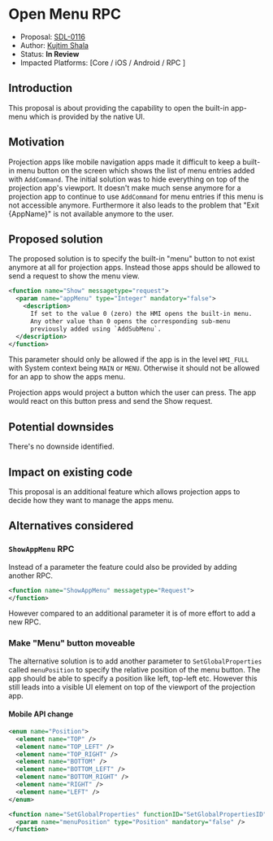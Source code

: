 # Open Menu RPC

* Proposal: [SDL-0116](0116-open-menu.md)
* Author: [Kujtim Shala](https://github.com/kshala-ford)
* Status: **In Review**
* Impacted Platforms: [Core / iOS / Android / RPC ]

## Introduction

This proposal is about providing the capability to open the built-in app-menu which is provided by the native UI.

## Motivation

Projection apps like mobile navigation apps made it difficult to keep a built-in menu button on the screen which shows the list of menu entries added with `AddCommand`. The initial solution was to hide everything on top of the projection app's viewport. It doesn't make much sense anymore for a projection app to continue to use `AddCommand` for menu entries if this menu is not accessible anymore. Furthermore it also leads to the problem that "Exit {AppName}" is not available anymore to the user.

## Proposed solution

The proposed solution is to specify the built-in "menu" button to not exist anymore at all for projection apps. Instead those apps should be allowed to send a request to show the menu view.

```xml
<function name="Show" messagetype="request">
  <param name="appMenu" type="Integer" mandatory="false">
    <description>
      If set to the value 0 (zero) the HMI opens the built-in menu. 
      Any other value than 0 opens the corresponding sub-menu 
      previously added using `AddSubMenu`.
  </description>
</function>
```

This parameter should only be allowed if the app is in the level `HMI_FULL` with System context being `MAIN` or `MENU`. Otherwise it should not be allowed for an app to show the apps menu.

Projection apps would project a button which the user can press. The app would react on this button press and send the Show request.

## Potential downsides

There's no downside identified.

## Impact on existing code

This proposal is an additional feature which allows projection apps to decide how they want to manage the apps menu.

## Alternatives considered

### `ShowAppMenu` RPC

Instead of a parameter the feature could also be provided by adding another RPC.

```xml
<function name="ShowAppMenu" messagetype="Request">
</function>
```

However compared to an additional parameter it is of more effort to add a new RPC.

### Make "Menu" button moveable

The alternative solution is to add another parameter to `SetGlobalProperties` called `menuPosition` to specify the relative position of the menu button. The app should be able to specify a position like left, top-left etc. However this still leads into a visible UI element on top of the viewport of the projection app.

#### Mobile API change

```xml
<enum name="Position">
  <element name="TOP" />
  <element name="TOP_LEFT" />
  <element name="TOP_RIGHT" />
  <element name="BOTTOM" />
  <element name="BOTTOM_LEFT" />
  <element name="BOTTOM_RIGHT" />
  <element name="RIGHT" />
  <element name="LEFT" />
</enum>

<function name="SetGlobalProperties" functionID="SetGlobalPropertiesID" messagetype="request">
  <param name="menuPosition" type="Position" mandatory="false" />
</function>
```
